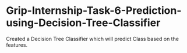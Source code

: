# Grip-Internship-Task-6-Prediction-using-Decision-Tree-Classifier
Created a Decision Tree Classifier which will predict Class based on the features.
